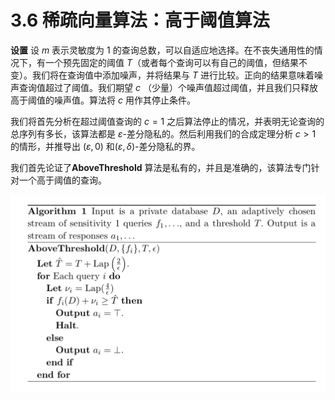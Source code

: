 # 3.6 稀疏向量算法：高于阈值算法
**设置** 设 $m$ 表示灵敏度为 1 的查询总数，可以自适应地选择。在不丧失通用性的情况下，有一个预先固定的阈值 $T$（或者每个查询可以有自己的阈值，但结果不变）。我们将在查询值中添加噪声，并将结果与 $T$ 进行比较。正向的结果意味着噪声查询值超过了阈值。我们期望 $c$ （少量）个噪声值超过阈值，并且我们只释放高于阈值的噪声值。算法将 $c$ 用作其停止条件。

我们将首先分析在超过阈值查询的 $c=1$ 之后算法停止的情况，并表明无论查询的总序列有多长，该算法都是 $\varepsilon$-差分隐私的。然后利用我们的合成定理分析 $c>1$ 的情形，并推导出 $(\varepsilon,0)$ 和$(\varepsilon,\delta)$-差分隐私的界。

我们首先论证了**AboveThreshold** 算法是私有的，并且是准确的，该算法专门针对一个高于阈值的查询。

![AboveThreshold](/3-Basic-Techniques-and-Composition-Theorems/The-sparse-vector-technique/img/AboveThreshold.png)